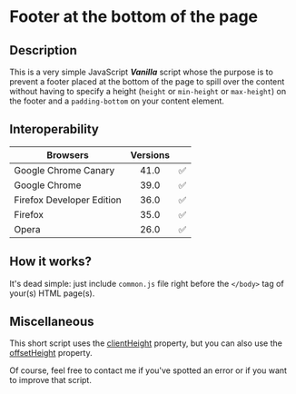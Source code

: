 # Footer at the bottom of the page

## Description
This is a very simple JavaScript **_Vanilla_** script whose the purpose is to prevent a footer placed at the bottom of the page to spill over the content without having to specify a height (`height` or `min-height` or `max-height`) on the footer and a `padding-bottom` on your content element.

## Interoperability

| Browsers                  | Versions |                    | 
|---------------------------|:--------:|--------------------|
| Google Chrome Canary      | 41.0     | :white_check_mark: |
| Google Chrome             | 39.0     | :white_check_mark: |
| Firefox Developer Edition | 36.0     | :white_check_mark: |
| Firefox                   | 35.0     | :white_check_mark: |
| Opera                     | 26.0     | :white_check_mark: |

## How it works?
It's dead simple: just include `common.js` file right before the `</body>` tag of your(s) HTML page(s).

## Miscellaneous
This short script uses the [clientHeight](https://developer.mozilla.org/en-US/docs/Web/API/Element.clientHeight) property, but you can also use the [offsetHeight](https://developer.mozilla.org/en-US/docs/Web/API/HTMLElement.offsetHeight) property.

Of course, feel free to contact me if you've spotted an error or if you want to improve that script.
